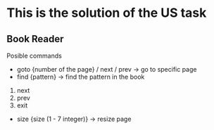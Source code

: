 # This is the solution of the US task 
## Book Reader
Posible commands
* goto {number of the page} / next / prev		->  	go to specific page
* find {pattern}														->		find the pattern in the book
1.  next
2.  prev
3.  exit
* size {size (1 - 7 integer)}									->		resize page
